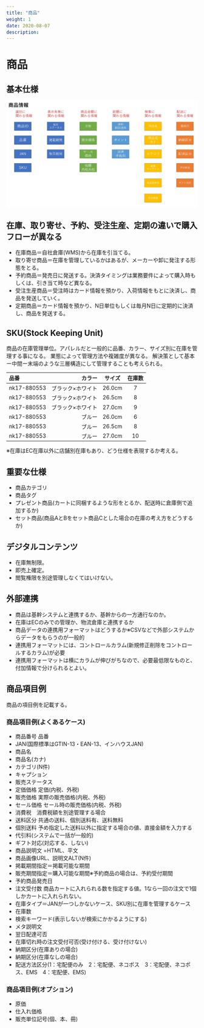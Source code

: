 ```yaml
---
title: "商品"
weight: 1
date: 2020-08-07
description: 
---
```


# 商品
## 基本仕様
![商品基本仕様](../media/product.jpg)

## 在庫、取り寄せ、予約、受注生産、定期の違いで購入フローが異なる
- 在庫商品＝自社倉庫(WMS)から在庫を引当てる。
- 取り寄せ商品＝在庫を管理しているかはあるが、メーカーや卸に発注する形態をとる。
- 予約商品＝発売日に発送する。決済タイミングは業務要件によって購入時もしくは、引き当て時など異なる。
- 受注生産商品＝受注時はカード情報を預かり、入荷情報をもとに決済し、商品を発送していく。
- 定期商品＝カード情報を預かり、N日単位もしくは毎月N日に定期的に決済し、商品を発送する。

## SKU(Stock Keeping Unit)
商品の在庫管理単位。アパレルだと一般的に品番、カラー、サイズ別に在庫を管理する事になる。
業態によって管理方法や複雑度が異なる。
解決策として基本ー中間ー末端のような三層構造にして管理することも考えられる。

| 品番 | カラー | サイズ | 在庫数 |
|:-----------|------------:|:------------:|:------------:|
| nk17-880553| ブラック×ホワイト | 26.0cm | 7 |
| nk17-880553| ブラック×ホワイト | 26.5cm | 8 |
| nk17-880553| ブラック×ホワイト | 27.0cm | 9 |
| nk17-880553| ブルー | 26.0cm | 6 |
| nk17-880553| ブルー | 26.5cm | 8 |
| nk17-880553| ブルー | 27.0cm | 10 |
※在庫はEC在庫以外に店舗別在庫もあり、どう仕様を表現するか考える。


## 重要な仕様
- 商品カテゴリ
- 商品タグ
- プレゼント商品(カートに同梱するような形をとるか、配送時に倉庫側で追加するか)
- セット商品(商品AとBをセット商品Cとした場合の在庫の考え方をどうするか)


## デジタルコンテンツ
- 在庫無制限。
- 即売上確定。
- 閲覧権限を別途管理しなくてはいけない。


## 外部連携
- 商品は基幹システムと連携するか、基幹からの一方通行なのか。
- 在庫はECのみでの管理か、物流倉庫と連携するか
- 商品データの連携用フォーマットはどうするか※CSVなどで外部システムからデータをもらうのが一般的
- 連携用フォーマットには、コントロールカラム(新規修正削除をコントロールするカラム)が必要
- 連携用フォーマットは横にカラムが伸びがちなので、必要最低限なものと、付加情報で分けられるとよい。


## 商品項目例
商品の項目例を記載する。


### 商品項目例(よくあるケース)
- 商品番号	品番
- JAN(国際標準はGTIN-13・EAN-13、インハウスJAN)
- 商品名
- 商品名(カナ)
- カテゴリ(N件)
- キャプション	
- 販売ステータス
- 定価価格	定価(内税、外税)
- 販売価格	実際の販売価格(内税、外税)
- セール価格	セール時の販売価格(内税、外税)
- 消費税　消費税額を別途管理する場合	
- 送料区分	共通の送料、個別送料有、送料無料
- 個別送料	予め指定した送料以外に指定する場合の値、直接金額を入力する
- 代引料(システムで一括が一般的)
- ギフト対応(対応する、しない)
- 商品説明文	=HTML、平文
- 商品画像URL、説明文ALT(N件)
- 掲載期間指定＝掲載可能な期間
- 販売期間指定＝購入可能な期間※予約商品の場合は、予約受付期間
- 予約商品発売日	
- 注文受付数	商品カートに入れられる数を指定する値。1なら一回の注文で1個しかカートに入れられない。
- 在庫タイプ＝JANが一つしかないケース、SKU別に在庫を管理するケース
- 在庫数	
- 検索キーワード(表示しないが検索にかかるようにする)
- メタ説明文
- 翌日配達可否
- 在庫切れ時の注文受付可否(受け付ける、受け付けない)
- 納期区分(在庫ありの場合)
- 納期区分(在庫なしの場合)
- 配送方法区分(1：宅配便のみ　2：宅配便、ネコポス　3：宅配便、ネコポス、EMS　4：宅配便、EMS)


### 商品項目例(オプション)
- 原価
- 仕入れ価格
- 販売単位記号(個、本、冊)

